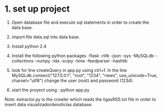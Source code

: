 # 1. set up project 
1. Open database file and execute sql statements in order to create the data base.
2. import file data.sql into data base. 
3. Install python 2.4
4. Install the following python packages
-flask
-nltk
-json
-sys
-MySQLdb
-collections
-numpy
-lda
-scipy
-time
-feedparser
-hashlib

5. look for line createQuery in app.py using ctrl+f. In the line MySQLdb.connect("127.0.0.1", "root", "1234", "news", use_unicode=True, charset="utf8") change the user (root) and password (1234).
6. start the proyect using : python app.py

Note:
extractor.py is the crowler which reads the ligasRSS.txt file in order to insert data visualizadordenoticias database.

 
